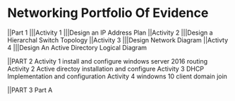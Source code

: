 # Networking Portfolio Of Evidence

||Part 1
|||Activity 1
|||Design an IP Address Plan
||Activity 2
|||Design a Hierarchal Switch Topology
||Activity 3
|||Design Network Diagram
||Activty 4 
|||Design An Active Directory Logical Diagram


||PART 2
Activity 1
install and configure windows server 2016 routing
Activity 2
Active directoy installation and configure
Activity 3 
DHCP Implementation and configuration
Activity 4
windowns 10 client domain join

||PART 3
Part A

